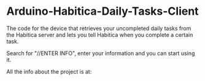 # Arduino-Habitica-Daily-Tasks-Client
The code for the device that retrieves your uncompleted daily tasks from the Habitica server and lets you tell Habitica when you complete a certain task.

Search for "//ENTER INFO", enter your information and you can start using it.

All the info about the project is at: 
